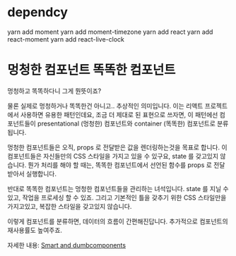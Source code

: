 # dependcy

yarn add moment
yarn add moment-timezone
yarn add react
yarn add react-moment
yarn add react-live-clock

# 멍청한 컴포넌트 똑똑한 컴포넌트

멍청하고 똑똑하다니 그게 뭔뜻이죠?

물론 실제로 멍청하거나 똑똑한건 아니고.. 추상적인 의미입니다. 이는 리액트 프로젝트에서 사용하면 유용한 패턴인데요, 조금 더 제대로 된 표현으로 쓰자면, 이 패턴에선 컴포넌트들이 presentational (멍청한) 컴포넌트와 container (똑똑한) 컴포넌트로 분류됩니다.

멍청한 컴포넌트들은 오직, props 로 전달받은 값을 렌더링하는것을 목표로 합니다. 이 컴포넌트들은 자신들만의 CSS 스타일을 가지고 있을 수 있구요, state 를 갖고있지 않습니다. 뭔가 처리를 해야 할 때는, 똑똑한 컴포넌트에서 선언된 함수를 props 로 전달받아서 실행합니다.

반대로 똑똑한 컴포넌트는 멍청한 컴포넌트들을 관리하는 녀석입니다. state 를 지닐 수 있고, 작업을 프로세싱 할 수 있죠. 그리고 기본적인 틀을 갖추기 위한 CSS 스타일만을 가지고있고, 복잡한 스타일을 갖고있지 않습니다.

이렇게 컴포넌트를 분류하면, 데이터의 흐름이 간편해진답니다. 추가적으로 컴포넌트의 재사용률도 높여주죠.

자세한 내용: [Smart and dumbcomponents](https://medium.com/@dan_abramov/smart-and-dumb-components-7ca2f9a7c7d0#.3b0dbutob)

